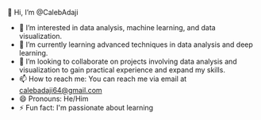  👋 Hi, I’m @CalebAdaji
- 👀 I’m interested in data analysis, machine learning, and data visualization.
- 🌱 I’m currently learning advanced techniques in data analysis and deep learning.
- 💞️ I’m looking to collaborate on projects involving data analysis and visualization to gain practical experience and expand my skills.
- 📫 How to reach me: You can reach me via email at calebadaji64@gmail.com
- 😄 Pronouns: He/Him
- ⚡ Fun fact: I'm passionate about learning

<!---
CalebAdaji/CalebAdaji is a ✨ special ✨ repository because its `README.md` (this file) appears on your GitHub profile.
You can click the Preview link to take a look at your changes.
--->
